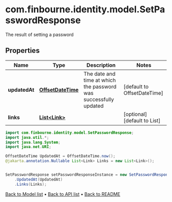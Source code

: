 # com.finbourne.identity.model.SetPasswordResponse
The result of setting a password

## Properties

Name | Type | Description | Notes
------------ | ------------- | ------------- | -------------
**updatedAt** | [**OffsetDateTime**](OffsetDateTime.md) | The date and time at which the password was successfully updated | [default to OffsetDateTime]
**links** | [**List&lt;Link&gt;**](Link.md) |  | [optional] [default to List<Link>]

```java
import com.finbourne.identity.model.SetPasswordResponse;
import java.util.*;
import java.lang.System;
import java.net.URI;

OffsetDateTime UpdatedAt = OffsetDateTime.now();
@jakarta.annotation.Nullable List<Link> Links = new List<Link>();


SetPasswordResponse setPasswordResponseInstance = new SetPasswordResponse()
    .UpdatedAt(UpdatedAt)
    .Links(Links);
```


[Back to Model list](../README.md#documentation-for-models) &#8226; [Back to API list](../README.md#documentation-for-api-endpoints) &#8226; [Back to README](../README.md)

